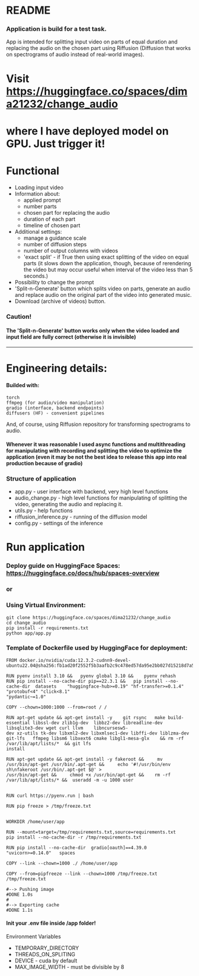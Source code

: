 # README
### Application is build for a test task.

App is intended for splitting input video on parts of equal duration and replacing the audio on the chosen part using Riffusion (Diffusion that works on spectrograms of audio instead of real-world images).
# Visit https://huggingface.co/spaces/dima21232/change_audio
# where I have deployed model on GPU. Just trigger it!


# Functional
* Loading input video
* Information about:
    * applied prompt
    * number parts
    * chosen part for replacing the audio
    * duration of each part
    * timeline of chosen part
* Additional settings:
    * manage a guidance scale
    * number of diffusion steps
    * number of output columns with videos
    * 'exact split' - if True then using exact splitting of the video on equal parts (it slows down the application, though, because of rerendering the  video but may occur useful when interval of the video less than 5 seconds.)
* Possibility to change the prompt
* 'Split-n-Generate' button which splits video on parts, generate an audio and replace audio on the original part of the video into generated music.
* Download (archive of videos) button. 
### Caution!  
#### The 'Split-n-Generate' button works only when the video loaded and input field are fully correct (otherwise it is invisible)

---
# Engineering details:
#### Builded with:
    torch
    ffmpeg (for audio/video manipulation)
    gradio (interface, backend endpoints)
    diffusers (HF) - convenient pipelines

And, of course, using Riffusion repository for transforming spectrograms to audio.


#### Whenever it was reasonable I used async functions and multithreading for manipulating with recording and splitting the video to optimize the application (even it may be not the best idea to release this app into real production because of gradio)

### Structure of application
 * app.py - user interface with backend, very high level functions
 * audio_change.py - high level functions for manipulating of splitting the video, generating the audio and replacing it.
 * utils.py - help functions
 * riffusion_inference.py - running of the diffusion model
 * config.py - settings of the inference

# Run application
### Deploy guide on HuggingFace Spaces: https://huggingface.co/docs/hub/spaces-overview

### or 

### Using Virtual Environment:
    git clone https://huggingface.co/spaces/dima21232/change_audio
    cd change_audio
    pip install -r requirements.txt
    python app/app.py

### Template of Dockerfile used by HuggingFace for deployment:
    FROM docker.io/nvidia/cuda:12.3.2-cudnn9-devel-  
    ubuntu22.04@sha256:fb1ad20f2552f5b3aafb2c9c478ed57da95e2bb027d15218d7a55b3a0e4b4413

    RUN pyenv install 3.10 && 	pyenv global 3.10 && 	pyenv rehash
    RUN pip install --no-cache-dir pip==22.3.1 && 	pip install --no-cache-dir 	datasets 	"huggingface-hub>=0.19" "hf-transfer>=0.1.4" "protobuf<4" "click<8.1" 
    "pydantic~=1.0"

    COPY --chown=1000:1000 --from=root / /

    RUN apt-get update && apt-get install -y 	git rsync 	make build-essential libssl-dev zlib1g-dev 	libbz2-dev libreadline-dev libsqlite3-dev wget curl llvm 	libncursesw5- 
    dev xz-utils tk-dev libxml2-dev libxmlsec1-dev libffi-dev liblzma-dev git-lfs  	ffmpeg libsm6 libxext6 cmake libgl1-mesa-glx 	&& rm -rf /var/lib/apt/lists/* 	&& git lfs 
    install

    RUN apt-get update && apt-get install -y fakeroot &&     mv /usr/bin/apt-get /usr/bin/.apt-get &&     echo '#!/usr/bin/env sh\nfakeroot /usr/bin/.apt-get $@' > 
    /usr/bin/apt-get &&     chmod +x /usr/bin/apt-get && 	rm -rf /var/lib/apt/lists/* && 	useradd -m -u 1000 user


    RUN curl https://pyenv.run | bash

    RUN pip freeze > /tmp/freeze.txt


    WORKDIR /home/user/app

    RUN --mount=target=/tmp/requirements.txt,source=requirements.txt     pip install --no-cache-dir -r /tmp/requirements.txt

    RUN pip install --no-cache-dir 	gradio[oauth]==4.39.0 	"uvicorn>=0.14.0" 	spaces

    COPY --link --chown=1000 ./ /home/user/app

    COPY --from=pipfreeze --link --chown=1000 /tmp/freeze.txt /tmp/freeze.txt

    #--> Pushing image
    #DONE 1.0s
    #
    #--> Exporting cache
    #DONE 1.1s



#### Init your .env file inside /app folder!
Environment Variables
* TEMPORARY_DIRECTORY
* THREADS_ON_SPLITING
* DEVICE - cuda by default
* MAX_IMAGE_WIDTH - must be divisible by 8
